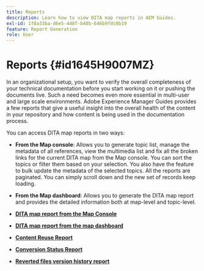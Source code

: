 ```yaml
---
title: Reports
description: Learn how to view DITA map reports in AEM Guides.
exl-id: 1f8a33ba-d6e5-448f-b40b-646b9fdc0b19
feature: Report Generation
role: User
---
```

# Reports {#id1645H9007MZ}

In an organizational setup, you want to verify the overall completeness of your technical documentation before you start working on it or pushing the documents live. Such a need becomes even more essential in multi-user and large scale environments. Adobe Experience Manager Guides provides a few reports that give a useful insight into the overall health of the content in your repository and how content is being used in the documentation process.

You can access DITA map reports in two ways:

-   **From the Map console**: Allows you to generate topic list, manage the metadata of all references, view the multimedia list and fix all the broken links for the current DITA map from the Map console. You can sort the topics or filter them based on your selection. You also have the feature to bulk update the metadata of the selected topics. All the reports are paginated. You can simply scroll down and the new set of records keep loading.

-   **From the Map dashboard**: Allows you to generate the DITA map report and provides the detailed information both at map-level and topic-level.

-   **[DITA map report from the Map Console](reports-web-editor.md)**  

-   **[DITA map report from the map dashboard](reports-ditamap.md)**  

-   **[Content Reuse Report](reports-content-reuse.md)**  

-   **[Conversion Status Report](reports-convertion-status.md)**  

-   **[Reverted files version history report](reports-reverted-file-version-history.md)**

